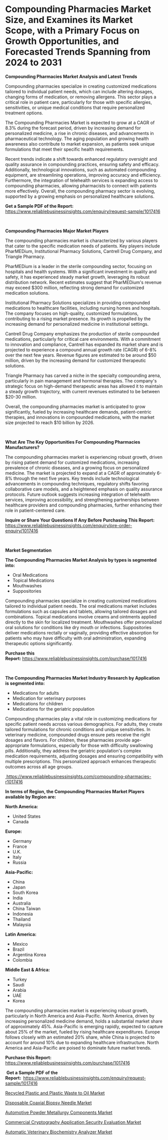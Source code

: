 <p><h1>Compounding Pharmacies Market Size, and Examines its Market Scope, with a Primary Focus on Growth Opportunities, and Forecasted Trends Spanning from 2024 to 2031</h1></p><p><strong>Compounding Pharmacies Market Analysis and Latest Trends</strong></p>
<p><p>Compounding pharmacies specialize in creating customized medications tailored to individual patient needs, which can include altering dosages, changing forms of medication, or removing allergens. This sector plays a critical role in patient care, particularly for those with specific allergies, sensitivities, or unique medical conditions that require personalized treatment options.</p><p>The Compounding Pharmacies Market is expected to grow at a CAGR of 8.3% during the forecast period, driven by increasing demand for personalized medicine, a rise in chronic diseases, and advancements in pharmaceutical technology. The aging population and growing health awareness also contribute to market expansion, as patients seek unique formulations that meet their specific health requirements. </p><p>Recent trends indicate a shift towards enhanced regulatory oversight and quality assurance in compounding practices, ensuring safety and efficacy. Additionally, technological innovations, such as automated compounding equipment, are streamlining operations, improving accuracy and efficiency. Furthermore, the integration of telehealth services is expanding access to compounding pharmacies, allowing pharmacists to connect with patients more effectively. Overall, the compounding pharmacy sector is evolving, supported by a growing emphasis on personalized healthcare solutions.</p></p>
<p><strong>Get a Sample PDF of the Report:&nbsp;</strong> <a href="https://www.reliablebusinessinsights.com/enquiry/request-sample/1017416?utm_campaign=1674&utm_medium=2&utm_source=Github&utm_content=ia&utm_term=04122024&utm_id=compounding-pharmacies">https://www.reliablebusinessinsights.com/enquiry/request-sample/1017416</a></p>
<p>&nbsp;</p>
<p><strong>Compounding Pharmacies Major Market Players</strong></p>
<p><p>The compounding pharmacies market is characterized by various players that cater to the specific medication needs of patients. Key players include PharMEDium, Institutional Pharmacy Solutions, Cantrell Drug Company, and Triangle Pharmacy.</p><p>PharMEDium is a leader in the sterile compounding sector, focusing on hospitals and health systems. With a significant investment in quality and safety, it has experienced steady market growth, leveraging its robust distribution network. Recent estimates suggest that PharMEDium's revenue may exceed $300 million, reflecting strong demand for customized medication solutions.</p><p>Institutional Pharmacy Solutions specializes in providing compounded medications to healthcare facilities, including nursing homes and hospitals. The company focuses on high-quality, customized formulations, contributing to a rising market presence. Its growth is propelled by the increasing demand for personalized medicine in institutional settings.</p><p>Cantrell Drug Company emphasizes the production of sterile compounded medications, particularly for critical care environments. With a commitment to innovation and compliance, Cantrell has expanded its market share and is projected to experience a compound annual growth rate (CAGR) of 6-8% over the next few years. Revenue figures are estimated to be around $50 million, driven by the increasing demand for customized therapeutic solutions.</p><p>Triangle Pharmacy has carved a niche in the specialty compounding arena, particularly in pain management and hormonal therapies. The company's strategic focus on high-demand therapeutic areas has allowed it to maintain a steady growth trajectory, with current revenues estimated to be between $20-30 million.</p><p>Overall, the compounding pharmacies market is anticipated to grow significantly, fueled by increasing healthcare demands, patient-centric therapies, and innovations in compounded medications, with the market size projected to reach $10 billion by 2026.</p></p>
<p>&nbsp;</p>
<p><strong>What Are The Key Opportunities For Compounding Pharmacies Manufacturers?</strong></p>
<p><p>The compounding pharmacies market is experiencing robust growth, driven by rising patient demand for customized medications, increasing prevalence of chronic diseases, and a growing focus on personalized medicine. The market is projected to expand at a CAGR of approximately 6-8% through the next five years. Key trends include technological advancements in compounding techniques, regulatory shifts favoring collaborative care models, and a heightened emphasis on quality assurance protocols. Future outlook suggests increasing integration of telehealth services, improving accessibility, and strengthening partnerships between healthcare providers and compounding pharmacies, further enhancing their role in patient-centered care.</p></p>
<p><strong>Inquire or Share Your Questions If Any Before Purchasing This Report:</strong> <a href="https://www.reliablebusinessinsights.com/enquiry/pre-order-enquiry/1017416?utm_campaign=1674&utm_medium=2&utm_source=Github&utm_content=ia&utm_term=04122024&utm_id=compounding-pharmacies">https://www.reliablebusinessinsights.com/enquiry/pre-order-enquiry/1017416</a></p>
<p>&nbsp;</p>
<p><strong>Market Segmentation</strong></p>
<p><strong>The Compounding Pharmacies Market Analysis by types is segmented into:</strong></p>
<p><ul><li>Oral Medications</li><li>Topical Medications</li><li>Mouthwashes</li><li>Suppositories</li></ul></p>
<p><p>Compounding pharmacies specialize in creating customized medications tailored to individual patient needs. The oral medications market includes formulations such as capsules and tablets, allowing tailored dosages and combinations. Topical medications involve creams and ointments applied directly to the skin for localized treatment. Mouthwashes offer personalized oral solutions for conditions like dry mouth or infections. Suppositories deliver medications rectally or vaginally, providing effective absorption for patients who may have difficulty with oral administration, expanding therapeutic options significantly.</p></p>
<p><strong>Purchase this Report:&nbsp;</strong><a href="https://www.reliablebusinessinsights.com/purchase/1017416?utm_campaign=1674&utm_medium=2&utm_source=Github&utm_content=ia&utm_term=04122024&utm_id=compounding-pharmacies">https://www.reliablebusinessinsights.com/purchase/1017416</a></p>
<p>&nbsp;</p>
<p><strong>The Compounding Pharmacies Market Industry Research by Application is segmented into:</strong></p>
<p><ul><li>Medications for adults</li><li>Medication for veterinary purposes</li><li>Medications for children</li><li>Medications for the geriatric population</li></ul></p>
<p><p>Compounding pharmacies play a vital role in customizing medications for specific patient needs across various demographics. For adults, they create tailored formulations for chronic conditions and unique sensitivities. In veterinary medicine, compounded drugs ensure pets receive the right dosages and flavors. For children, these pharmacies provide age-appropriate formulations, especially for those with difficulty swallowing pills. Additionally, they address the geriatric population's complex medication requirements, adjusting dosages and ensuring compatibility with multiple prescriptions. This personalized approach enhances therapeutic outcomes across all age groups.</p></p>
<p><a href="https://www.reliablebusinessinsights.com/compounding-pharmacies-r1017416?utm_campaign=1674&utm_medium=2&utm_source=Github&utm_content=ia&utm_term=04122024&utm_id=compounding-pharmacies">&nbsp;https://www.reliablebusinessinsights.com/compounding-pharmacies-r1017416</a></p>
<p><strong>In terms of Region, the Compounding Pharmacies Market Players available by Region are:</strong></p>
<p>
    <p> <strong> North America: </strong>
        <ul>
            <li>United States</li>
            <li>Canada</li>
        </ul>
        </p> 
    <p> <strong> Europe: </strong>
        <ul>
            <li>Germany</li>
            <li>France</li>
            <li>U.K.</li>
            <li>Italy</li>
            <li>Russia</li>
        </ul>
        </p> 
    <p> <strong> Asia-Pacific: </strong>
        <ul>
            <li>China</li>
            <li>Japan</li>
            <li>South Korea</li>
            <li>India</li>
            <li>Australia</li>
            <li>China Taiwan</li>
            <li>Indonesia</li>
            <li>Thailand</li>
            <li>Malaysia</li>
        </ul>
        </p> 
    <p> <strong> Latin America: </strong>
        <ul>
            <li>Mexico</li>
            <li>Brazil</li>
            <li>Argentina Korea</li>
            <li>Colombia</li>
        </ul>
        </p> 
    <p> <strong> Middle East & Africa: </strong>
        <ul>
            <li>Turkey</li>
            <li>Saudi</li>
            <li>Arabia</li>
            <li>UAE</li>
            <li>Korea</li>
        </ul>
    </p>
    </p>
<p><p>The compounding pharmacies market is experiencing robust growth, particularly in North America and Asia-Pacific. North America, driven by increasing personalized medicine demand, holds a substantial market share of approximately 45%. Asia-Pacific is emerging rapidly, expected to capture about 25% of the market, fueled by rising healthcare expenditures. Europe follows closely with an estimated 20% share, while China is projected to account for around 10% due to expanding healthcare infrastructure. North America and Asia-Pacific are poised to dominate future market trends.</p></p>
<p><strong>Purchase this Report: </strong><a href="https://www.reliablebusinessinsights.com/purchase/1017416?utm_campaign=1674&utm_medium=2&utm_source=Github&utm_content=ia&utm_term=04122024&utm_id=compounding-pharmacies">https://www.reliablebusinessinsights.com/purchase/1017416</a></p>
<p>&nbsp;<strong>Get a Sample PDF of the Report:&nbsp;&nbsp;</strong><a href="https://www.reliablebusinessinsights.com/enquiry/request-sample/1017416?utm_campaign=1674&utm_medium=2&utm_source=Github&utm_content=ia&utm_term=04122024&utm_id=compounding-pharmacies">https://www.reliablebusinessinsights.com/enquiry/request-sample/1017416</a></p>
<p><strong></strong></p>
<p><p><a href="https://www.linkedin.com/pulse/assessing-competition-recycled-plastic-waste-oil-market-aqmte?utm_campaign=1674&utm_medium=2&utm_source=Github&utm_content=ia&utm_term=04122024&utm_id=compounding-pharmacies">Recycled Plastic and Plastic Waste to Oil Market</a></p><p><a href="https://issuu.com/reportprime-2/docs/disposable-coaxial-biopsy-needle-market-size-2030.?utm_campaign=1674&utm_medium=2&utm_source=Github&utm_content=ia&utm_term=04122024&utm_id=compounding-pharmacies">Disposable Coaxial Biopsy Needle Market</a></p><p><a href="https://www.linkedin.com/pulse/automotive-powder-metallurgy-components-market-scope-business-fsxse?utm_campaign=1674&utm_medium=2&utm_source=Github&utm_content=ia&utm_term=04122024&utm_id=compounding-pharmacies">Automotive Powder Metallurgy Components Market</a></p><p><a href="https://issuu.com/reportprime-2/docs/commercial-cryptography-application-security-evalu?utm_campaign=1674&utm_medium=2&utm_source=Github&utm_content=ia&utm_term=04122024&utm_id=compounding-pharmacies">Commercial Cryptography Application Security Evaluation Market</a></p><p><a href="https://www.linkedin.com/pulse/automatic-veterinary-biochemistry-analyzer-market-overview-6jijc?utm_campaign=1674&utm_medium=2&utm_source=Github&utm_content=ia&utm_term=04122024&utm_id=compounding-pharmacies">Automatic Veterinary Biochemistry Analyzer Market</a></p></p>